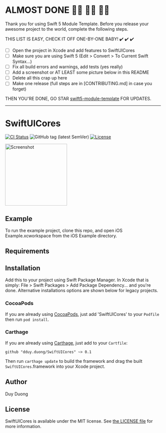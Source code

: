# ALMOST DONE :walking_woman: :running_woman: :biking_woman:

Thank you for using Swift 5 Module Template. Before you release your awesome project to the world, complete the following steps.

THIS LIST IS EASY, CHECK IT OFF ONE-BY-ONE BABY! ✔️ ✔️ ✔️

 - [ ] Open the project in Xcode and add features to SwiftUICores
 - [ ] Make sure you are using Swift 5 (Edit > Convert > To Current Swift Syntax…)
 - [ ] Fix all build errors and warnings, add tests (yes really)
 - [ ] Add a screenshot or AT LEAST some picture below in this README
 - [ ] Delete all this crap up here
 - [ ] Make one release (full steps are in [CONTRIBUTING.md] in case you forget)

THEN YOU'RE DONE, GO STAR [swift5-module-template](https://github.com/fulldecent/swift5-module-template) FOR UPDATES.

----

# SwiftUICores

[![CI Status](http://img.shields.io/travis/dduy.duong/SwiftUICores.svg?style=flat)](https://travis-ci.org/dduy.duong/SwiftUICores)
![GitHub tag (latest SemVer)](https://img.shields.io/github/v/tag/dduy.duong/SwiftUICores)
[![License](https://img.shields.io/github/license/dduy.duong/SwiftUICores)](LICENSE)

<a href="https://placehold.it/400?text=Screen+shot"><img width=200 height=200 src="https://placehold.it/400?text=Screen+shot" alt="Screenshot" /></a>


## Example

To run the example project, clone this repo, and open iOS Example.xcworkspace from the iOS Example directory.


## Requirements


## Installation

Add this to your project using Swift Package Manager. In Xcode that is simply: File > Swift Packages > Add Package Dependency... and you're done. Alternative installations options are shown below for legacy projects.

### CocoaPods

If you are already using [CocoaPods](http://cocoapods.org), just add 'SwiftUICores' to your `Podfile` then run `pod install`.

### Carthage

If you are already using [Carthage](https://github.com/Carthage/Carthage), just add to your `Cartfile`:

```ogdl
github "dduy.duong/SwiftUICores" ~> 0.1
```

Then run `carthage update` to build the framework and drag the built `SwiftUICores`.framework into your Xcode project.


## Author

Duy Duong


## License

SwiftUICores is available under the MIT license. See [the LICENSE file](LICENSE) for more information.

